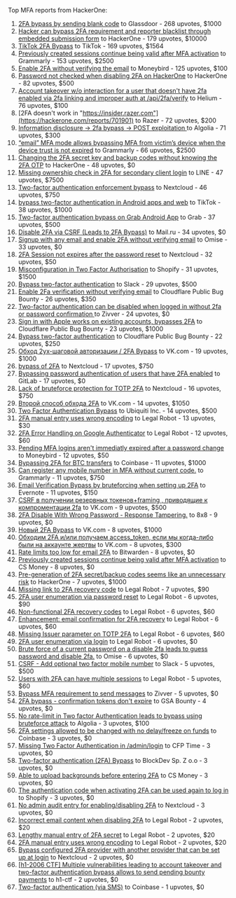 Top MFA reports from HackerOne:

1. [2FA bypass by sending blank code](https://hackerone.com/reports/897385) to Glassdoor - 268 upvotes, $1000
2. [Hacker can bypass 2FA requirement and reporter blacklist through embedded submission form](https://hackerone.com/reports/418767) to HackerOne - 179 upvotes, $10000
3. [TikTok 2FA Bypass](https://hackerone.com/reports/1247108) to TikTok - 169 upvotes, $1564
4. [Previously created sessions continue being valid after MFA activation](https://hackerone.com/reports/667739) to Grammarly - 153 upvotes, $2500
5. [Enable 2FA without verifying the email](https://hackerone.com/reports/649533) to Moneybird - 125 upvotes, $100
6. [Password not checked when disabling 2FA on HackerOne](https://hackerone.com/reports/587910) to HackerOne - 82 upvotes, $500
7. [Account takeover w/o interaction for a user that doesn't have 2fa enabled via 2fa linking and improper auth at /api/2fa/verify](https://hackerone.com/reports/810880) to Helium - 76 upvotes, $100
8. [2FA doesn't work in "https://insider.razer.com"](https://hackerone.com/reports/701901) to Razer - 72 upvotes, $200
9. [Information disclosure -\> 2fa bypass -\> POST exploitation ](https://hackerone.com/reports/1276373) to Algolia - 71 upvotes, $300
10. [“email” MFA mode allows bypassing MFA from victim’s device when the device trust is not expired](https://hackerone.com/reports/665722) to Grammarly - 66 upvotes, $2500
11. [Changing the 2FA secret key and backup codes without knowing the 2FA OTP](https://hackerone.com/reports/1139535) to HackerOne - 48 upvotes, $0
12. [Missing ownership check in 2FA for secondary client login](https://hackerone.com/reports/1250474) to LINE - 47 upvotes, $7500
13. [Two-factor authentication enforcement bypass](https://hackerone.com/reports/1050244) to Nextcloud - 46 upvotes, $750
14. [bypass two-factor authentication in Android apps and web](https://hackerone.com/reports/1747978) to TikTok - 38 upvotes, $1000
15. [Two-factor authentication bypass on Grab Android App](https://hackerone.com/reports/202425) to Grab - 37 upvotes, $500
16. [Disable 2FA via CSRF (Leads to 2FA Bypass)](https://hackerone.com/reports/670329) to Mail.ru - 34 upvotes, $0
17. [Signup with any email and enable 2FA without verifying email](https://hackerone.com/reports/699200) to Omise - 33 upvotes, $0
18. [2FA Session not expires after the password reset](https://hackerone.com/reports/486693) to Nextcloud - 32 upvotes, $50
19. [Misconfiguration in Two Factor Authorisation](https://hackerone.com/reports/178293) to Shopify - 31 upvotes, $1500
20. [Bypass  two-factor authentication](https://hackerone.com/reports/121696) to Slack - 29 upvotes, $500
21. [Enable 2Fa verification without verifying email](https://hackerone.com/reports/1618021) to Cloudflare Public Bug Bounty - 26 upvotes, $350
22. [Two-factor authentication can be disabled when logged in without 2fa or password confirmation ](https://hackerone.com/reports/992450) to Zivver - 24 upvotes, $0
23. [Sign in with Apple works on existing accounts, bypasses 2FA](https://hackerone.com/reports/1593404) to Cloudflare Public Bug Bounty - 23 upvotes, $1000
24. [Bypass two-factor authentication](https://hackerone.com/reports/1664974) to Cloudflare Public Bug Bounty - 22 upvotes, $250
25. [Обход 2ух-шаговой авторизации / 2FA Bypass](https://hackerone.com/reports/163834) to VK.com - 19 upvotes, $1000
26. [bypass of 2FA](https://hackerone.com/reports/248656) to Nextcloud - 17 upvotes, $750
27. [Bypassing password authentication of users that have 2FA enabled](https://hackerone.com/reports/128085) to GitLab - 17 upvotes, $0
28. [Lack of bruteforce protection for TOTP 2FA](https://hackerone.com/reports/1265709) to Nextcloud - 16 upvotes, $750
29. [Второй способ обхода 2FA](https://hackerone.com/reports/167121) to VK.com - 14 upvotes, $1050
30. [Two Factor Authentication Bypass](https://hackerone.com/reports/350288) to Ubiquiti Inc. - 14 upvotes, $500
31. [2FA manual entry uses wrong encoding](https://hackerone.com/reports/260390) to Legal Robot - 13 upvotes, $30
32. [2FA Error Handling on Google Authenticator](https://hackerone.com/reports/249695) to Legal Robot - 12 upvotes, $60
33. [Pending MFA logins aren't immediatly expired after a password change](https://hackerone.com/reports/743518) to Moneybird - 12 upvotes, $50
34. [Bypassing 2FA for BTC transfers](https://hackerone.com/reports/10554) to Coinbase - 11 upvotes, $1000
35. [Can register any mobile number in MFA without current code.](https://hackerone.com/reports/667740) to Grammarly - 11 upvotes, $750
36. [Email Verification Bypass by bruteforcing when setting up 2FA](https://hackerone.com/reports/1394984) to Evernote - 11 upvotes, $150
37. [CSRF в получении резервных токенов+framing , приводящие к компроментации 2fa](https://hackerone.com/reports/90165) to VK.com - 9 upvotes, $500
38. [2FA Disable With Wrong Password - Response Tampering.](https://hackerone.com/reports/893085) to 8x8 - 9 upvotes, $0
39. [Новый 2FA Bypass](https://hackerone.com/reports/179421) to VK.com - 8 upvotes, $1000
40. [Обходим 2FA и/или получаем access_token, если мы когда-либо были на аккаунте жертвы](https://hackerone.com/reports/316078) to VK.com - 8 upvotes, $300
41. [Rate limits too low for email 2FA](https://hackerone.com/reports/979820) to Bitwarden - 8 upvotes, $0
42. [Previously created sessions continue being valid after MFA activation](https://hackerone.com/reports/1185479) to CS Money - 8 upvotes, $0
43. [Pre-generation of 2FA secret/backup codes seems like an unnecessary risk](https://hackerone.com/reports/100509) to HackerOne - 7 upvotes, $1000
44. [Missing link to 2FA recovery code](https://hackerone.com/reports/249346) to Legal Robot - 7 upvotes, $90
45. [2FA user enumeration via password reset](https://hackerone.com/reports/249431) to Legal Robot - 6 upvotes, $90
46. [Non-functional 2FA recovery codes](https://hackerone.com/reports/249337) to Legal Robot - 6 upvotes, $60
47. [Enhancement: email confirmation for 2FA recovery](https://hackerone.com/reports/250082) to Legal Robot - 6 upvotes, $60
48. [Missing Issuer parameter on TOTP 2FA](https://hackerone.com/reports/251200) to Legal Robot - 6 upvotes, $60
49. [2FA user enumeration via login](https://hackerone.com/reports/249467) to Legal Robot - 6 upvotes, $0
50. [Brute force of a current password on a disable 2fa leads to guess password and disable 2fa.](https://hackerone.com/reports/1465277) to Omise - 6 upvotes, $0
51. [CSRF - Add optional two factor mobile number](https://hackerone.com/reports/155774) to Slack - 5 upvotes, $500
52. [Users with 2FA can have multiple sessions](https://hackerone.com/reports/250243) to Legal Robot - 5 upvotes, $60
53. [Bypass MFA requirement to send messages](https://hackerone.com/reports/987650) to Zivver - 5 upvotes, $0
54. [2FA bypass - confirmation tokens don't expire](https://hackerone.com/reports/264090) to GSA Bounty - 4 upvotes, $0
55. [No rate-limit in Two factor Authentication leads to bypass using bruteforce attack](https://hackerone.com/reports/128777) to Algolia - 3 upvotes, $100
56. [2FA settings allowed to be changed with no delay/freeze on funds](https://hackerone.com/reports/16696) to Coinbase - 3 upvotes, $0
57. [Missing Two Factor Authentication in /admin/login](https://hackerone.com/reports/474963) to CFP Time - 3 upvotes, $0
58. [Two-factor authentication (2FA) Bypass](https://hackerone.com/reports/708303) to BlockDev Sp. Z o.o - 3 upvotes, $0
59. [Able to upload backgrounds before entering 2FA](https://hackerone.com/reports/1080839) to CS Money - 3 upvotes, $0
60. [The authentication code when activating 2FA can be used again to log in](https://hackerone.com/reports/695041) to Shopify - 3 upvotes, $0
61. [No admin audit entry for enabling/disabling 2FA](https://hackerone.com/reports/1200989) to Nextcloud - 3 upvotes, $0
62. [Incorrect email content when disabling 2FA](https://hackerone.com/reports/259416) to Legal Robot - 2 upvotes, $20
63. [Lengthy manual entry of 2FA secret](https://hackerone.com/reports/259415) to Legal Robot - 2 upvotes, $20
64. [2FA manual entry uses wrong encoding](https://hackerone.com/reports/260491) to Legal Robot - 2 upvotes, $20
65. [Bypass configured 2FA provider with another provider that can be set up at login](https://hackerone.com/reports/722748) to Nextcloud - 2 upvotes, $0
66. [[h1-2006 CTF] Multiple vulnerabilities leading to account takeover and two-factor authentication bypass allows to send pending bounty payments](https://hackerone.com/reports/895722) to h1-ctf - 2 upvotes, $0
67. [Two-factor authentication (via SMS)](https://hackerone.com/reports/66223) to Coinbase - 1 upvotes, $0

